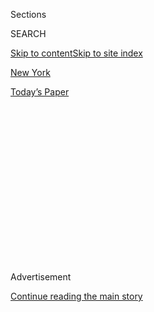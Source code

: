<div id="app">

<div>

<div>

<div>

<div class="NYTAppHideMasthead css-1q2w90k e1suatyy0">

<div class="section css-ui9rw0 e1suatyy2">

<div class="css-eph4ug er09x8g0">

<div class="css-6n7j50">

</div>

<span class="css-1dv1kvn">Sections</span>

<div class="css-10488qs">

<span class="css-1dv1kvn">SEARCH</span>

</div>

[Skip to content](#site-content)[Skip to site index](#site-index)

</div>

<div id="masthead-section-label" class="css-1wr3we4 eaxe0e00">

[New
York](https://www.nytimes.com/section/nyregion)

</div>

<div class="css-10698na e1huz5gh0">

</div>

</div>

<div id="masthead-bar-one" class="section hasLinks css-15hmgas e1csuq9d3">

<div class="css-uqyvli e1csuq9d0">

</div>

<div class="css-1uqjmks e1csuq9d1">

</div>

<div class="css-9e9ivx">

[](https://myaccount.nytimes.com/auth/login?response_type=cookie&client_id=vi)

</div>

<div class="css-1bvtpon e1csuq9d2">

[Today’s
Paper](https://www.nytimes.com/section/todayspaper)

</div>

</div>

</div>

</div>

<div data-aria-hidden="false">

<div id="site-content" data-role="main">

<div>

<div class="css-1aor85t" style="opacity:0.000000001;z-index:-1;visibility:hidden">

<div class="css-1hqnpie">

<div class="css-epjblv">

<span class="css-17xtcya">[New
York](/section/nyregion)</span><span class="css-x15j1o">|</span><span class="css-fwqvlz">Trump
Fires U.S. Attorney in New York Who Investigated His Inner
Circle</span>

</div>

<div class="css-k008qs">

<div class="css-1iwv8en">

<span class="css-18z7m18"></span>

<div>

</div>

</div>

<span class="css-1n6z4y">https://nyti.ms/2CkSTis</span>

<div class="css-1705lsu">

<div class="css-4xjgmj">

<div class="css-4skfbu" data-role="toolbar" data-aria-label="Social Media Share buttons, Save button, and Comments Panel with current comment count" data-testid="share-tools">

  - 
  - 
  - 
  - 
    
    <div class="css-6n7j50">
    
    </div>

  - 
  - 

</div>

</div>

</div>

</div>

</div>

</div>

<div id="NYT_TOP_BANNER_REGION" class="css-13pd83m">

</div>

<div id="top-wrapper" class="css-1sy8kpn">

<div id="top-slug" class="css-l9onyx">

Advertisement

</div>

[Continue reading the main
story](#after-top)

<div class="ad top-wrapper" style="text-align:center;height:100%;display:block;min-height:250px">

<div id="top" class="place-ad" data-position="top" data-size-key="top">

</div>

</div>

<div id="after-top">

</div>

</div>

<div>

<div id="sponsor-wrapper" class="css-1hyfx7x">

<div id="sponsor-slug" class="css-19vbshk">

Supported by

</div>

[Continue reading the main
story](#after-sponsor)

<div id="sponsor" class="ad sponsor-wrapper" style="text-align:center;height:100%;display:block">

</div>

<div id="after-sponsor">

</div>

</div>

<div class="css-186x18t">

</div>

<div class="css-1vkm6nb ehdk2mb0">

# Trump Fires U.S. Attorney in New York Who Investigated His Inner Circle

</div>

The president’s move heightened criticism that he was purging his
administration of officials whose independence could be a threat to his
re-election.

<div class="css-79elbk" data-testid="photoviewer-wrapper">

<div class="css-z3e15g" data-testid="photoviewer-wrapper-hidden">

</div>

<div class="css-1a48zt4 ehw59r15" data-testid="photoviewer-children">

![<span class="css-16f3y1r e13ogyst0" data-aria-hidden="true">Geoffrey
S. Berman, who had been in office since 2018, initially declined to
leave his
post.</span><span class="css-cnj6d5 e1z0qqy90" itemprop="copyrightHolder"><span class="css-1ly73wi e1tej78p0">Credit...</span><span><span>Hiroko
Masuike/The New York
Times</span></span></span>](https://static01.nyt.com/images/2020/06/20/nyregion/20nyberman-1/merlin_173742474_9c6aa14f-e895-46b2-882f-a60e547cb7fb-articleLarge.jpg?quality=75&auto=webp&disable=upscale)

</div>

</div>

<div class="css-18e8msd">

<div class="css-vp77d3 epjyd6m0">

<div class="css-1baulvz">

By [<span class="css-1baulvz" itemprop="name">Alan
Feuer</span>](https://www.nytimes.com/by/alan-feuer),
[<span class="css-1baulvz" itemprop="name">Katie
Benner</span>](https://www.nytimes.com/by/katie-benner),
[<span class="css-1baulvz" itemprop="name">Ben
Protess</span>](https://www.nytimes.com/by/ben-protess),
[<span class="css-1baulvz" itemprop="name">Maggie
Haberman</span>](https://www.nytimes.com/by/maggie-haberman),
[<span class="css-1baulvz" itemprop="name">William K.
Rashbaum</span>](https://www.nytimes.com/by/william-k-rashbaum),
[<span class="css-1baulvz" itemprop="name">Nicole
Hong</span>](https://www.nytimes.com/by/nicole-hong) and
[<span class="css-1baulvz last-byline" itemprop="name">Benjamin
Weiser</span>](https://www.nytimes.com/by/benjamin-weiser)

</div>

</div>

  - 
    
    <div class="css-ld3wwf e16638kd2">
    
    June 20,
    2020
    
    </div>

  - 
    
    <div class="css-4xjgmj">
    
    <div class="css-d8bdto" data-role="toolbar" data-aria-label="Social Media Share buttons, Save button, and Comments Panel with current comment count" data-testid="share-tools">
    
      - 
      - 
      - 
      - 
        
        <div class="css-6n7j50">
        
        </div>
    
      - 
      - 
    
    </div>
    
    </div>

</div>

</div>

<div class="section meteredContent css-1r7ky0e" name="articleBody" itemprop="articleBody">

<div class="css-1fanzo5 StoryBodyCompanionColumn">

<div class="css-53u6y8">

President Trump on Saturday fired the federal prosecutor whose office
put his former personal lawyer in prison and is investigating his
current one, heightening criticism that the president was carrying out
an extraordinary purge to rid his administration of officials whose
independence could be a threat to his re-election campaign.

Mr. Trump’s dismissal of the prosecutor, [Geoffrey S.
Berman](https://www.nytimes.com/2020/07/09/us/politics/top-manhattan-prosecutor-ousted-by-trump-details-firing.html),
the United States attorney in Manhattan, whose office has pursued one
case after another that have rankled Mr. Trump, led to political
blowback and an unexpected result: By the end of the day, Mr. Berman’s
handpicked deputy, not the administration’s favored replacement, was
chosen to succeed him for now.

The abrupt ouster of Mr. Berman came as Mr. Trump sought to reinvigorate
his campaign with its first public rally in months and days after new
allegations by his former national security adviser that he had engaged
in “obstruction of justice as a way of life.”

It was the latest move in a broader purge of administration officials
that has intensified in the months since the Republican-led Senate
acquitted Mr. Trump at an impeachment trial.

</div>

</div>

<div class="css-1fanzo5 StoryBodyCompanionColumn">

<div class="css-53u6y8">

Since the beginning of the year, the president has fired or forced out
inspectors general with independent oversight over executive branch
agencies and other key figures from the trial.

Mr. Berman, who has been in office since 2018, [had declined to leave
his post after Attorney General William P. Barr announced late on Friday
night](https://www.nytimes.com/2020/06/19/nyregion/us-attorney-manhattan-trump.html)
that Mr. Berman would be replaced by Jay Clayton, the chairman of the
Securities and Exchange Commission.

Mr. Clayton is friendly with Mr. Trump and had golfed with the president
at his club in Bedminster, N.J., as recently as last weekend, according
to two people familiar with the matter.

But on Saturday, facing a standoff with Mr. Berman, Mr. Barr shifted
course. In a letter released by the Justice Department, Mr. Barr told
Mr. Berman that Mr. Trump had fired him and that he would be replaced
temporarily with the prosecutor’s own chief deputy, Audrey Strauss.

The choice of Ms. Strauss appeared to mollify Mr. Berman, who then
issued a statement saying he would step down in light of the reversal.

</div>

</div>

<div class="css-1fanzo5 StoryBodyCompanionColumn">

<div class="css-53u6y8">

In the statement, Mr. Berman said that under Ms. Strauss, the Southern
District of New York, as the prosecutors’ office in Manhattan is
formally known, “will continue to safeguard” its “enduring tradition of
integrity and independence.”

The swirl of events on Saturday, which changed by the hour, was the
culmination of longstanding tensions between the White House and Mr.
Berman’s office, which in the past three years has brought a series of
highly sensitive cases that have troubled and angered Mr. Trump and
others in his inner circle.

First, there was the [arrest and prosecution in 2018 of Michael D.
Cohen](https://www.nytimes.com/2018/08/21/nyregion/michael-cohen-plea-deal-trump.html),
Mr. Trump’s longtime legal fixer. Then, there was [the indictment last
year of a state-owned bank in
Turkey](https://www.nytimes.com/2019/10/16/us/politics/halkbank-trump-turkey.html)
with political connections that had drawn the president’s attention.
More recently, Mr. Berman began an [inquiry into Rudolph W. Giuliani,
Mr. Trump’s personal
lawyer](https://www.nytimes.com/2019/10/11/us/politics/rudy-giuliani-investigation.html)
and one of his most ardent supporters.

Speaking briefly to reporters outside the White House before heading to
a campaign rally in Tulsa, Okla., Mr. Trump tried to distance himself
from the firing. He insisted he was “not involved” in the decision to
remove Mr. Berman despite what Mr. Barr said in his letter.

Mr. Clayton had recently signaled to his friends and the president that
he wanted to return to home in New York City and was interested in Mr.
Berman’s job, according to people familiar with the matter. Mr. Barr had
said New Jersey’s top federal prosecutor, Craig Carpenito, would hold
the seat until the Senate could confirm Mr. Clayton.

By Saturday afternoon, the plan began to unravel, as the president and
his senior aides scrambled to secure support for Mr. Clayton’s
confirmation in the Senate, according to people familiar with the
events.

The refusal of Republicans to defend Mr. Trump was palpable, and some
people close to the president expressed concern that lawmakers in his
own party would feel compelled to distance themselves from Mr. Trump’s
decision.

</div>

</div>

<div class="css-1fanzo5 StoryBodyCompanionColumn">

<div class="css-53u6y8">

The most prominent critic of the move was Senator Lindsey Graham,
Republican of South Carolina and a close ally of the president’s.

Mr. Graham, chairman of the Senate Judiciary Committee, suggested in a
statement that he would allow New York’s two Democratic senators to
thwart the nomination through a procedural maneuver. He complimented Mr.
Clayton but noted that he had not heard from the administration about
formal plans to name him.

Given the number of sore spots between Mr. Trump’s Justice Department
and the Southern District, its most prominent prosecutors’ office, it
was not clear what prompted Mr. Trump and Mr. Barr to fire Mr. Berman.

At least two of the politically sensitive investigations that the New
York prosecutors have pursued — those involving the Turkish bank and Mr.
Giuliani — are continuing.

Throughout the day on Saturday, many current and former employees of the
Southern District marveled at just how sour relations with their
colleagues in Washington had gotten. Some worried openly that the move
threatened the independence of federal prosecutors.

</div>

</div>

<div class="css-79elbk" data-testid="photoviewer-wrapper">

<div class="css-z3e15g" data-testid="photoviewer-wrapper-hidden">

</div>

<div class="css-1a48zt4 ehw59r15" data-testid="photoviewer-children">

![<span class="css-16f3y1r e13ogyst0" data-aria-hidden="true">Attorney
General William P. Barr moved to dismiss Mr. Berman after years of
conflict between New York prosecutors and the Justice
Department. </span><span class="css-cnj6d5 e1z0qqy90" itemprop="copyrightHolder"><span class="css-1ly73wi e1tej78p0">Credit...</span><span>Doug
Mills/The New York
Times</span></span>](https://static01.nyt.com/images/2020/06/20/nyregion/20nyberman-3/merlin_173591163_60d3f989-ca0f-4119-a895-c287fd841ce9-articleLarge.jpg?quality=75&auto=webp&disable=upscale)

</div>

</div>

<div class="css-1fanzo5 StoryBodyCompanionColumn">

<div class="css-53u6y8">

“While there have always been turf battles between the Southern District
and the Justice Department in Washington, and occasionally sharp elbows,
to take someone out suddenly while they’re investigating the president’s
lawyer, it is just unprecedented in modern times,” said David Massey, a
defense lawyer, who served as a Southern District prosecutor for nearly
a decade.

</div>

</div>

<div class="css-1fanzo5 StoryBodyCompanionColumn">

<div class="css-53u6y8">

The decision to remove Mr. Berman unfolded with particularly dizzying
speed and seemed to take even several of the participants aback.

On Friday, Mr. Barr came to New York to meet with senior New York Police
Department officials and, after nearly a month of public protests, to
talk with them about “policing issues that have been at the forefront of
national conversation and debate,” according to a Justice Department
news release.

When he later met with Mr. Berman, according to two people familiar with
the conversation, Mr. Barr suggested that Mr. Berman could take over
[the civil division of the Justice
Department](https://www.nytimes.com/2020/06/16/us/politics/justice-department-jody-hunt.html)
or become chairman of the S.E.C. if he agreed to leave his position in
Manhattan.

But Mr. Berman declined, and Mr. Barr quickly moved to fire him,
announcing his decision in a highly unusual late-night [Justice
Department news
release](https://www.justice.gov/opa/pr/attorney-general-william-p-barr-nomination-jay-clayton-serve-us-attorney-southern-district).
Hours later, Mr. Berman issued a counterstatement denying he was
leaving.

“I have not resigned, and have no intention of resigning, my position,”
Mr. Berman’s statement said. He added that he had learned of Mr. Barr’s
actions only from the news release.

On Saturday, the pressure reached a breaking point. Mr. Barr told Mr.
Berman in his letter that he had persuaded Mr. Trump to fire Mr. Berman
because he had chosen “public spectacle over public service” by not
voluntarily quitting the day before.

“Because you have declared that you have no intention of resigning, I
have asked the president to remove you as of today, and he has done so,”
the letter read.

</div>

</div>

<div class="css-1fanzo5 StoryBodyCompanionColumn">

<div class="css-53u6y8">

In one sign that Mr. Barr’s move to oust Mr. Berman may have been
hastily arranged, even Mr. Clayton, the man who had been poised to take
Mr. Berman’s place, appeared to be caught off guard.

Mr. Clayton had sent an email to his staff on Thursday saying that he
looked forward to seeing them in person, once work-at-home restrictions
that had been put in place because of the coronavirus could be lifted.
The email offered no indication that Mr. Clayton was planning to leave
the S.E.C., according to a person briefed on it.

Just after midnight on Saturday, Mr. Clayton sent another email to his
employees, telling them about his new position. “Pending confirmation,”
he wrote, “I will remain fully committed to the work of the commission
and the supportive community we have built,” according to a copy
reviewed by The New York Times.

Mr. Clayton could not be reached for comment.

On Saturday, Representative Jerrold Nadler, a New York Democrat who
heads the House Judiciary Committee, said the committee would
investigate the firing of Mr. Berman as part of a larger inquiry into
what he said was undue political interference at the Justice Department.

“The whole thing smacks of corruption and incompetence,” Mr. Nadler said
of Mr. Berman’s dismissal.

Under Mr. Trump, the Justice Department has long believed that the
Southern District was out of control. In no small part that was because
the department believed that prosecutors in New York delayed in warning
them that they were naming Mr. Trump — as “Individual-1” — in court
documents in the Cohen prosecution.

When Mr. Barr became attorney general, officials in the deputy attorney
general’s office, which oversees regional prosecutors, asked him to rein
in Mr. Berman, who they believed was exacerbating the Southern
District’s propensity for autonomy. The office has embraced its
nickname the “Sovereign District” of New York because of its tradition
of independence.

One particular point of contention was the question of how Mr. Berman
and his staff should investigate Halkbank, a Turkish state-owned bank
that the office indicted last year, according to three people familiar
with the investigation.

</div>

</div>

<div class="css-1fanzo5 StoryBodyCompanionColumn">

<div class="css-53u6y8">

In a new book, John Bolton, Mr. Trump’s former national security
adviser, wrote that Mr. Trump had promised the Turkish president, Recep
Tayyip Erdogan, in 2018 that he would intervene in the investigation of
the bank, which had been accused of violating sanctions against Iran.

Then there was the inquiry into Mr. Giuliani, which has focused on
whether he violated laws on lobbying for foreign entities in his efforts
to dig up dirt in Ukraine on the president’s political rivals. That
investigation began after Mr. Berman’s office [brought indictments
against two of Mr. Giuliani’s close
associates](https://www.nytimes.com/2019/10/10/us/politics/lev-parnas-igor-fruman-arrested-giuliani.html).

Mr. Trump has told advisers he was pleased with the move to dismiss Mr.
Berman, and a person close to the president described it as a long time
coming.

Mr. Trump has been dissatisfied with Mr. Berman, despite choosing him
for the post himself, going back to 2018. That year, he told the acting
attorney general at the time, Matthew G. Whitaker, that he was
frustrated that [Mr. Berman had been recused from the case against Mr.
Cohen](https://www.nytimes.com/2019/02/19/us/politics/trump-investigations.html)
and wanted him to somehow undo it.

A Republican who contributed to the president’s campaign and worked at
the same law firm as Mr. Giuliani, Mr. Berman had suggested that the
Justice Department cannot fire him because of the way he came into his
job.

</div>

</div>

<div class="css-79elbk" data-testid="photoviewer-wrapper">

<div class="css-z3e15g" data-testid="photoviewer-wrapper-hidden">

</div>

<div class="css-1a48zt4 ehw59r15" data-testid="photoviewer-children">

<div class="css-1xdhyk6 erfvjey0">

<span class="css-1ly73wi e1tej78p0">Image</span>

<div class="css-zjzyr8">

<div data-testid="lazyimage-container" style="height:257.77777777777777px">

</div>

</div>

</div>

<span class="css-16f3y1r e13ogyst0" data-aria-hidden="true">Manhattan
prosecutors have been investigating Rudolph W. Giuliani, center,
President Trump’s personal lawyer and one of his strongest
supporters.</span><span class="css-cnj6d5 e1z0qqy90" itemprop="copyrightHolder"><span class="css-1ly73wi e1tej78p0">Credit...</span><span>Anna
Moneymaker/The New York Times</span></span>

</div>

</div>

<div class="css-1fanzo5 StoryBodyCompanionColumn">

<div class="css-53u6y8">

In 2018, the attorney general at the time, Jeff Sessions, appointed Mr.
Berman as interim United States attorney in Manhattan. But Mr. Trump
never formally sent Mr. Berman’s nomination to the Senate, as is normal
protocol. After 120 days, Mr. Berman’s official appointment to the post
was made by the judges of the United States District Court.

</div>

</div>

<div class="css-1fanzo5 StoryBodyCompanionColumn">

<div class="css-53u6y8">

[Mr. Berman suggested that only those judges could dismiss him from his
position, although that was far from a settled legal
matter.](https://www.nytimes.com/2020/06/20/us/politics/geoff-berman-who-can-fire.html)
A 1979 Justice Department memo holds the position that the president
could fire a prosecutor in Mr. Berman’s position.

</div>

</div>

<div>

</div>

<div class="css-1fanzo5 StoryBodyCompanionColumn">

<div class="css-53u6y8">

Last year, Mr. Barr considered replacing Mr. Berman with Edward
O’Callaghan, a top Justice Department official and a former Southern
District prosecutor, according to people familiar with the matter. The
plan fell through, however, in part because of the complex legal issues
around how Mr. Berman was appointed.

Ms. Strauss, who currently serves as Mr. Berman’s deputy, was one of his
early hires after he became U.S. attorney in 2018. She had previously
worked in the office as a rank-and-file prosecutor and later spent many
years as a lawyer in private practice.

As deputy, Ms. Strauss had also assumed responsibility for several of
the prominent investigations from which Mr. Berman had recused himself.
Among them was the prosecution of Mr. Cohen.

Deborah Solomon contributed reporting.

</div>

</div>

<div>

</div>

</div>

<div>

</div>

<div>

</div>

<div>

</div>

<div>

<div id="bottom-wrapper" class="css-1ede5it">

<div id="bottom-slug" class="css-l9onyx">

Advertisement

</div>

[Continue reading the main
story](#after-bottom)

<div id="bottom" class="ad bottom-wrapper" style="text-align:center;height:100%;display:block;min-height:90px">

</div>

<div id="after-bottom">

</div>

</div>

</div>

</div>

</div>

## Site Index

<div>

</div>

## Site Information Navigation

  - [© <span>2020</span> <span>The New York Times
    Company</span>](https://help.nytimes.com/hc/en-us/articles/115014792127-Copyright-notice)

<!-- end list -->

  - [NYTCo](https://www.nytco.com/)
  - [Contact
    Us](https://help.nytimes.com/hc/en-us/articles/115015385887-Contact-Us)
  - [Work with us](https://www.nytco.com/careers/)
  - [Advertise](https://nytmediakit.com/)
  - [T Brand Studio](http://www.tbrandstudio.com/)
  - [Your Ad
    Choices](https://www.nytimes.com/privacy/cookie-policy#how-do-i-manage-trackers)
  - [Privacy](https://www.nytimes.com/privacy)
  - [Terms of
    Service](https://help.nytimes.com/hc/en-us/articles/115014893428-Terms-of-service)
  - [Terms of
    Sale](https://help.nytimes.com/hc/en-us/articles/115014893968-Terms-of-sale)
  - [Site
    Map](https://spiderbites.nytimes.com)
  - [Help](https://help.nytimes.com/hc/en-us)
  - [Subscriptions](https://www.nytimes.com/subscription?campaignId=37WXW)

</div>

</div>

</div>

</div>
